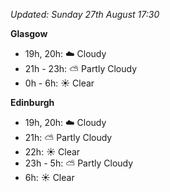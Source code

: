 *Updated: Sunday 27th August 17:30*

**Glasgow**

* 19h, 20h: :cloud: Cloudy
* 21h - 23h: :partly_sunny: Partly Cloudy
* 0h - 6h: :sunny: Clear

**Edinburgh**

* 19h, 20h: :cloud: Cloudy
* 21h: :partly_sunny: Partly Cloudy
* 22h: :sunny: Clear
* 23h - 5h: :partly_sunny: Partly Cloudy
* 6h: :sunny: Clear
